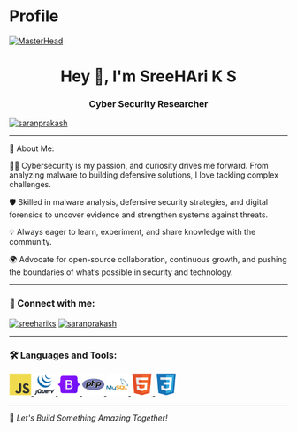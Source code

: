 # Profile

[![MasterHead](https://firebasestorage.googleapis.com/v0/b/flexi-coding.appspot.com/o/dempgi7-520f8d5f-63d4-4453-8822-dbc149ae27f8.gif?alt=media&token=91c0c7b2-93c3-4029-b011-1a8703c5730d)](https://yourportfolio.com)

<h1 align="center">Hey 👋, I'm SreeHAri K S</h1>
<h3 align="center">Cyber Security Researcher </h3>

<p align="left"> <a href="https://linkedin.com/in/saranprakash" target="blank"><img src="https://img.shields.io/twitter/follow/saranprakash?logo=twitter&style=for-the-badge" alt="saranprakash" /> </a> </p>

---
🚀 About Me:

👨‍💻 Cybersecurity is my passion, and curiosity drives me forward. From analyzing malware to building defensive solutions, I love tackling complex challenges.

🛡️ Skilled in malware analysis, defensive security strategies, and digital forensics to uncover evidence and strengthen systems against threats.

💡 Always eager to learn, experiment, and share knowledge with the community.

🌍 Advocate for open-source collaboration, continuous growth, and pushing the boundaries of what’s possible in security and technology.

---

<h3 align="left">🔗 Connect with me:</h3>
<p align="left">
  <a href="https://linkedin.com/in/sreehariks15/" target="blank"><img align="center" src="https://raw.githubusercontent.com/rahuldkjain/github-profile-readme-generator/master/src/images/icons/Social/linked-in-alt.svg" alt="sreehariks" height="30" width="40" /></a>
  <a href="https://instagram.com/sree___ks" target="blank"><img align="center" src="https://raw.githubusercontent.com/rahuldkjain/github-profile-readme-generator/master/src/images/icons/Social/instagram.svg" alt="saranprakash" height="30" width="40" /></a>
</p>

---

<h3 align="left">🛠 Languages and Tools:</h3>
<p align="left"> 
  <a href="https://www.javascript.com" target="_blank" rel="noreferrer"> <img src="https://raw.githubusercontent.com/devicons/devicon/master/icons/javascript/javascript-original.svg" alt="javascript" width="40" height="40"/> </a>
  <a href="https://jquery.com/" target="_blank" rel="noreferrer"> <img src="https://raw.githubusercontent.com/devicons/devicon/master/icons/jquery/jquery-original-wordmark.svg" alt="jquery" width="40" height="40"/> </a>
  <a href="https://getbootstrap.com/" target="_blank" rel="noreferrer"> <img src="https://raw.githubusercontent.com/devicons/devicon/master/icons/bootstrap/bootstrap-original.svg" alt="bootstrap" width="40" height="40"/> </a>
  <a href="https://www.php.net/" target="_blank" rel="noreferrer"> <img src="https://raw.githubusercontent.com/devicons/devicon/master/icons/php/php-original.svg" alt="php" width="40" height="40"/> </a>
  <a href="https://www.mysql.com/" target="_blank" rel="noreferrer"> <img src="https://raw.githubusercontent.com/devicons/devicon/master/icons/mysql/mysql-original-wordmark.svg" alt="mysql" width="40" height="40"/> </a>
  <a href="https://developer.mozilla.org/en-US/docs/Web/HTML" target="_blank" rel="noreferrer"> <img src="https://raw.githubusercontent.com/devicons/devicon/master/icons/html5/html5-original.svg" alt="html5" width="40" height="40"/> </a>
  <a href="https://developer.mozilla.org/en-US/docs/Web/CSS" target="_blank" rel="noreferrer"> <img src="https://raw.githubusercontent.com/devicons/devicon/master/icons/css3/css3-original.svg" alt="css3" width="40" height="40"/> </a>
</p>

---

🚀 *Let's Build Something Amazing Together!*

